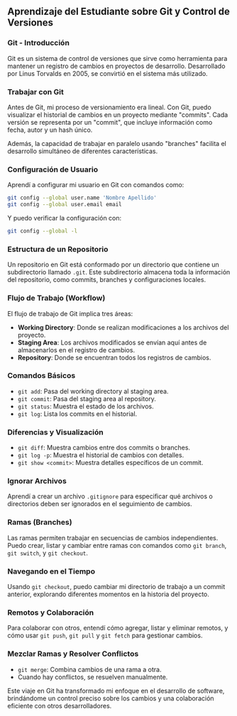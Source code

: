 ## Aprendizaje del Estudiante sobre Git y Control de Versiones

### Git - Introducción

Git es un sistema de control de versiones que sirve como herramienta para mantener un registro de cambios en proyectos de desarrollo. Desarrollado por Linus Torvalds en 2005, se convirtió en el sistema más utilizado.

### Trabajar con Git

Antes de Git, mi proceso de versionamiento era lineal. Con Git, puedo visualizar el historial de cambios en un proyecto mediante "commits". Cada versión se representa por un "commit", que incluye información como fecha, autor y un hash único.

Además, la capacidad de trabajar en paralelo usando "branches" facilita el desarrollo simultáneo de diferentes características.

### Configuración de Usuario

Aprendí a configurar mi usuario en Git con comandos como:

```bash
git config --global user.name 'Nombre Apellido'
git config --global user.email email
```

Y puedo verificar la configuración con:

```bash
git config --global -l
```

### Estructura de un Repositorio

Un repositorio en Git está conformado por un directorio que contiene un subdirectorio llamado `.git`. Este subdirectorio almacena toda la información del repositorio, como commits, branches y configuraciones locales.

### Flujo de Trabajo (Workflow)

El flujo de trabajo de Git implica tres áreas:

- **Working Directory**: Donde se realizan modificaciones a los archivos del proyecto.
- **Staging Area**: Los archivos modificados se envían aquí antes de almacenarlos en el registro de cambios.
- **Repository**: Donde se encuentran todos los registros de cambios.

### Comandos Básicos

- `git add`: Pasa del working directory al staging area.
- `git commit`: Pasa del staging area al repository.
- `git status`: Muestra el estado de los archivos.
- `git log`: Lista los commits en el historial.

### Diferencias y Visualización

- `git diff`: Muestra cambios entre dos commits o branches.
- `git log -p`: Muestra el historial de cambios con detalles.
- `git show <commit>`: Muestra detalles específicos de un commit.

### Ignorar Archivos

Aprendí a crear un archivo `.gitignore` para especificar qué archivos o directorios deben ser ignorados en el seguimiento de cambios.

### Ramas (Branches)

Las ramas permiten trabajar en secuencias de cambios independientes. Puedo crear, listar y cambiar entre ramas con comandos como `git branch`, `git switch`, y `git checkout`.

### Navegando en el Tiempo

Usando `git checkout`, puedo cambiar mi directorio de trabajo a un commit anterior, explorando diferentes momentos en la historia del proyecto.

### Remotos y Colaboración

Para colaborar con otros, entendí cómo agregar, listar y eliminar remotos, y cómo usar `git push`, `git pull` y `git fetch` para gestionar cambios.

### Mezclar Ramas y Resolver Conflictos

- `git merge`: Combina cambios de una rama a otra.
- Cuando hay conflictos, se resuelven manualmente.

Este viaje en Git ha transformado mi enfoque en el desarrollo de software, brindándome un control preciso sobre los cambios y una colaboración eficiente con otros desarrolladores.